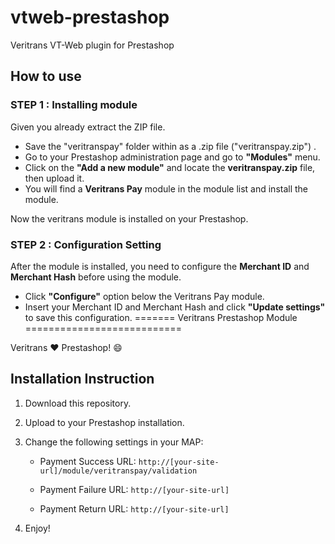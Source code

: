 vtweb-prestashop
================

Veritrans VT-Web plugin for Prestashop

## How to use

### STEP 1 : Installing module
Given you already extract the ZIP file.
- Save the "veritranspay" folder within as a .zip file ("veritranspay.zip") .
- Go to your Prestashop administration page and go to **"Modules"** menu.
- Click on the **"Add a new module"** and locate the **veritranspay.zip** file, then upload it.
- You will find a **Veritrans Pay** module in the module list and install the module.

Now the veritrans module is installed on your Prestashop.

### STEP 2 : Configuration Setting
After the module is installed, you need to configure the **Merchant ID** and **Merchant Hash**
 before using the module.
 - Click **"Configure"** option below the Veritrans Pay module.
 - Insert your Merchant ID and Merchant Hash and click **"Update settings"** to save this configuration.
=======
Veritrans Prestashop Module
===========================

Veritrans :heart: Prestashop! :smile:

## Installation Instruction

1. Download this repository.

2. Upload to your Prestashop installation.

3. Change the following settings in your MAP:

   * Payment Success URL: `http://[your-site-url]/module/veritranspay/validation`

   * Payment Failure URL: `http://[your-site-url]`

   * Payment Return URL: `http://[your-site-url]`

4. Enjoy!
